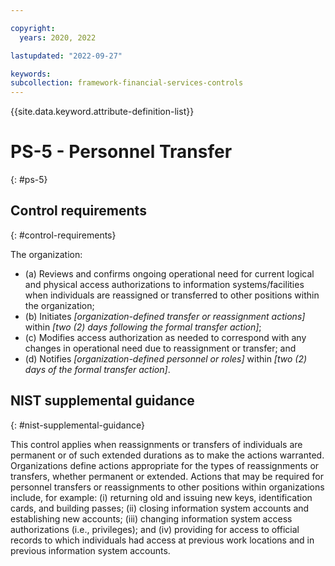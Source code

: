 ```yaml
---

copyright:
  years: 2020, 2022

lastupdated: "2022-09-27"

keywords: 
subcollection: framework-financial-services-controls
---
```


{{site.data.keyword.attribute-definition-list}}

         
# PS-5 - Personnel Transfer
{: #ps-5}

## Control requirements
{: #control-requirements}

The organization:

- (a) Reviews and confirms ongoing operational need for current logical and physical access authorizations to information systems/facilities when individuals are reassigned or transferred to other positions within the organization;
- (b) Initiates _[organization-defined transfer or reassignment actions]_ within _[two (2) days following the formal transfer action]_;
- (c) Modifies access authorization as needed to correspond with any changes in operational need due to reassignment or transfer; and
- (d) Notifies _[organization-defined personnel or roles]_ within _[two (2) days of the formal transfer action]_.

## NIST supplemental guidance
{: #nist-supplemental-guidance}

This control applies when reassignments or transfers of individuals are permanent or of such extended durations as to make the actions warranted. Organizations define actions appropriate for the types of reassignments or transfers, whether permanent or extended. Actions that may be required for personnel transfers or reassignments to other positions within organizations include, for example: (i) returning old and issuing new keys, identification cards, and building passes; (ii) closing information system accounts and establishing new accounts; (iii) changing information system access authorizations (i.e., privileges); and (iv) providing for access to official records to which individuals had access at previous work locations and in previous information system accounts.



